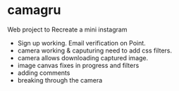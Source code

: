 # camagru
Web project to Recreate a mini instagram

* Sign up working. Email verification on Point.
* camera working & caputuring need to add  css filters.
* camera allows downloading captured image.
* image canvas fixes in progress and filters
* adding comments
* breaking through the camera

